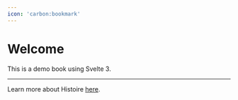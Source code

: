 ```yaml
---
icon: 'carbon:bookmark'
---
```


# Welcome

This is a demo book using Svelte 3.

---

Learn more about Histoire [here](https://histoire.dev/).
